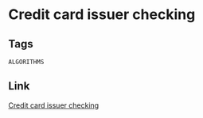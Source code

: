 # Credit card issuer checking


## Tags

`ALGORITHMS`

## Link

[Credit card issuer checking](https://www.codewars.com/kata/5701e43f86306a615c001868)